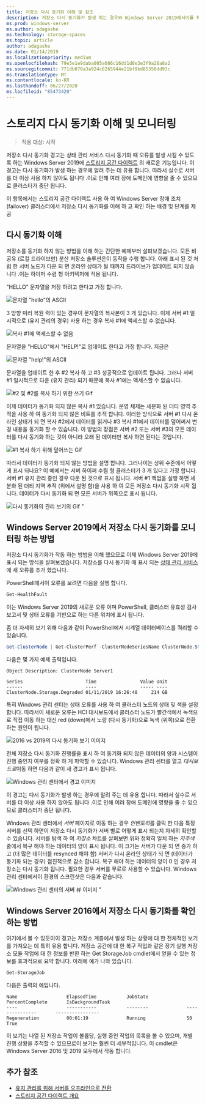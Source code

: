 ```yaml
---
title: 저장소 다시 동기화 이해 및 참조
description: 저장소 다시 동기화가 발생 하는 경우와 Windows Server 2019에서이를 확인 하는 방법에 대 한 자세한 정보입니다.
ms.prod: windows-server
ms.author: adagashe
ms.technology: storage-spaces
ms.topic: article
author: adagashe
ms.date: 01/14/2019
ms.localizationpriority: medium
ms.openlocfilehash: 79e5e1e9daba005a086c16dd1d8e3e3f9a28a8a2
ms.sourcegitcommit: 771db070a3a924c8265944e21bf9bd85350dd93c
ms.translationtype: MT
ms.contentlocale: ko-KR
ms.lasthandoff: 06/27/2020
ms.locfileid: "85473420"
---
```

# <a name="understand-and-monitor-storage-resync"></a>스토리지 다시 동기화 이해 및 모니터링

>적용 대상: 시작

저장소 다시 동기화 경고는 상태 관리 서비스 다시 동기화 때 오류를 발생 시킬 수 있도록 하는 Windows Server 2019에 [스토리지 공간 다이렉트](storage-spaces-direct-overview.md) 의 새로운 기능입니다. 이 경고는 다시 동기화가 발생 하는 경우에 알려 주는 데 유용 합니다. 따라서 실수로 서버를 더 이상 사용 하지 않아도 됩니다 .이로 인해 여러 장애 도메인에 영향을 줄 수 있으므로 클러스터가 중단 됩니다.

이 항목에서는 스토리지 공간 다이렉트 사용 하 여 Windows Server 장애 조치 (failover) 클러스터에서 저장소 다시 동기화를 이해 하 고 확인 하는 배경 및 단계를 제공

## <a name="understanding-resync"></a>다시 동기화 이해

저장소를 동기화 하지 않는 방법을 이해 하는 간단한 예제부터 살펴보겠습니다. 모든 비공유 (로컬 드라이브만) 분산 저장소 솔루션은이 동작을 수행 합니다. 아래 표시 된 것 처럼 한 서버 노드가 다운 되 면 온라인 상태가 될 때까지 드라이브가 업데이트 되지 않습니다 .이는 하이퍼 수렴 형 아키텍처에 적용 됩니다.

"HELLO" 문자열을 저장 하려고 한다고 가정 합니다.

![문자열 "hello"의 ASCII](media/understand-storage-resync/hello.png)

3 방향 미러 복원 력이 있는 경우이 문자열의 복사본이 3 개 있습니다. 이제 서버 #1 일시적으로 (유지 관리의 경우) 사용 하는 경우 복사 #1에 액세스할 수 없습니다.

![복사 #1에 액세스할 수 없음](media/understand-storage-resync/copy1.png)

문자열을 "HELLO"에서 "HELP!"로 업데이트 한다고 가정 합니다. 지금은

![문자열 "help!"의 ASCII](media/understand-storage-resync/help.png)

문자열을 업데이트 한 후 #2 복사 하 고 #3 성공적으로 업데이트 됩니다. 그러나 서버 #1 일시적으로 다운 (유지 관리) 되기 때문에 복사 #1에는 액세스할 수 없습니다.

![#2 및 #2를 복사 하기 위한 쓰기 Gif](media/understand-storage-resync/write.gif)

이제 데이터가 동기화 되지 않은 복사 #1 있습니다. 운영 체제는 세분화 된 더티 영역 추적을 사용 하 여 동기화 되지 않은 비트를 추적 합니다. 이러한 방식으로 서버 #1 다시 온라인 상태가 되 면 복사 #2에서 데이터를 읽거나 #3 복사 #1에서 데이터를 덮어써서 변경 내용을 동기화 할 수 있습니다. 이 방법의 장점은 서버 #2 또는 서버 #3의 모든 데이터를 다시 동기화 하는 것이 아니라 오래 된 데이터만 복사 하면 된다는 것입니다.

![#1 복사 하기 위해 덮어쓰는 Gif](media/understand-storage-resync/overwrite.gif)

따라서 데이터가 동기화 되지 않는 방법을 설명 합니다. 그러나이는 상위 수준에서 어떻게 표시 되나요? 이 예에서는 서버 하이퍼 수렴 형 클러스터가 3 개 있다고 가정 합니다. 서버 #1 유지 관리 중인 경우 다운 된 것으로 표시 됩니다. 서버 #1 백업을 실행 하면 세분화 된 더티 지역 추적 (위에서 설명 함)을 사용 하 여 모든 저장소 다시 동기화 시작 됩니다. 데이터가 다시 동기화 되 면 모든 서버가 위쪽으로 표시 됩니다.

![다시 동기화의 관리 보기의 Gif "](media/understand-storage-resync/admin.gif)

## <a name="how-to-monitor-storage-resync-in-windows-server-2019"></a>Windows Server 2019에서 저장소 다시 동기화를 모니터링 하는 방법

저장소 다시 동기화가 작동 하는 방법을 이해 했으므로 이제 Windows Server 2019에 표시 되는 방식을 살펴보겠습니다. 저장소를 다시 동기화 때 표시 되는 [상태 관리 서비스](../../failover-clustering/health-service-overview.md) 에 새 오류를 추가 했습니다.

PowerShell에서이 오류를 보려면 다음을 실행 합니다.

``` PowerShell
Get-HealthFault
```

이는 Windows Server 2019의 새로운 오류 이며 PowerShell, 클러스터 유효성 검사 보고서 및 상태 오류를 기반으로 하는 다른 위치에 표시 됩니다.

좀 더 자세히 보기 위해 다음과 같이 PowerShell에서 시계열 데이터베이스를 쿼리할 수 있습니다.

```PowerShell
Get-ClusterNode | Get-ClusterPerf -ClusterNodeSeriesName ClusterNode.Storage.Degraded
```
다음은 몇 가지 예제 출력입니다.

```
Object Description: ClusterNode Server1

Series                       Time                Value Unit
------                       ----                ----- ----
ClusterNode.Storage.Degraded 01/11/2019 16:26:48     214 GB
```

특히 Windows 관리 센터는 상태 오류를 사용 하 여 클러스터 노드의 상태 및 색을 설정 합니다. 따라서이 새로운 오류는 HCI 대시보드에서 클러스터 노드가 빨간색에서 녹색으로 직접 이동 하는 대신 red (down)에서 노랑 (다시 동기화)으로 녹색 (위쪽)으로 전환 하는 원인이 됩니다.

![2016 vs 2019의 다시 동기화 보기 이미지](media/understand-storage-resync/compare.png)

전체 저장소 다시 동기화 진행률을 표시 하 여 동기화 되지 않은 데이터의 양과 시스템이 진행 중인지 여부를 정확 하 게 파악할 수 있습니다. Windows 관리 센터를 열고 *대시보드로*이동 하면 다음과 같이 새 경고가 표시 됩니다.

![Windows 관리 센터에서 경고 이미지](media/understand-storage-resync/alert.png)

이 경고는 다시 동기화가 발생 하는 경우에 알려 주는 데 유용 합니다. 따라서 실수로 서버를 더 이상 사용 하지 않아도 됩니다 .이로 인해 여러 장애 도메인에 영향을 줄 수 있으므로 클러스터가 중단 됩니다.

Windows 관리 센터에서 *서버* 페이지로 이동 하는 경우 *인벤토리*를 클릭 한 다음 특정 서버를 선택 하면이 저장소 다시 동기화가 서버 별로 어떻게 표시 되는지 자세히 확인할 수 있습니다. 서버를 탐색 하 여 *저장소* 차트를 살펴보면 위와 정확히 일치 하는 *자주색* 줄에서 복구 해야 하는 데이터의 양이 표시 됩니다. 이 크기는 서버가 다운 되 면 증가 하 고 (더 많은 데이터를 resynced 해야 함) 서버가 다시 온라인 상태가 되 면 (데이터가 동기화 되는 경우) 점진적으로 감소 합니다. 복구 해야 하는 데이터의 양이 0 인 경우 저장소는 다시 동기화 됩니다. 필요한 경우 서버를 무료로 사용할 수 있습니다. Windows 관리 센터에서이 환경의 스크린샷은 다음과 같습니다.

![Windows 관리 센터의 서버 뷰 이미지 "](media/understand-storage-resync/server.png)

## <a name="how-to-see-storage-resync-in-windows-server-2016"></a>Windows Server 2016에서 저장소 다시 동기화를 확인 하는 방법

여기에서 볼 수 있듯이이 경고는 저장소 계층에서 발생 하는 상황에 대 한 전체적인 보기를 가져오는 데 특히 유용 합니다. 저장소 공간에 대 한 복구 작업과 같은 장기 실행 저장소 모듈 작업에 대 한 정보를 반환 하는 Get StorageJob cmdlet에서 얻을 수 있는 정보를 효과적으로 요약 합니다. 아래에 예가 나와 있습니다.

```PowerShell
Get-StorageJob
```

다음은 출력의 예입니다.

```
Name                  ElapsedTime           JobState              PercentComplete       IsBackgroundTask
----                  -----------           --------              ---------------       ----------------
Regeneration          00:01:19              Running               50                    True

```

이 보기는 나열 된 저장소 작업이 볼륨당, 실행 중인 작업의 목록을 볼 수 있으며, 개별 진행 상황을 추적할 수 있으므로이 보기는 훨씬 더 세부적입니다. 이 cmdlet은 Windows Server 2016 및 2019 모두에서 작동 합니다.

## <a name="additional-references"></a>추가 참조

- [유지 관리를 위해 서버를 오프라인으로 전환](maintain-servers.md)
- [스토리지 공간 다이렉트 개요](storage-spaces-direct-overview.md)